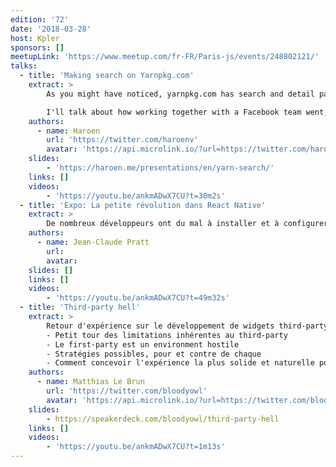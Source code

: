 ```yaml
---
edition: '72'
date: '2018-03-28'
host: Kpler
sponsors: []
meetupLink: 'https://www.meetup.com/fr-FR/Paris-js/events/248802121/'
talks:
  - title: 'Making search on Yarnpkg.com'
    extract: >
        As you might have noticed, yarnpkg.com has search and detail pages now. I (and other team members at Algolia: Sylvain Utard, Vincent Voyer, Kevin Granger) worked on this as part of my internship at Algolia.

        I'll talk about how working together with a Facebook team went, adding React to an otherwise static website, Netlify rewrites, i18n and all kinds of other things that come into play when making a site like this.
    authors:
      - name: Haroen
        url: 'https://twitter.com/haroenv'
        avatar: 'https://api.microlink.io/?url=https://twitter.com/haroenv&embed=image.url'
    slides: 
        - 'https://haroen.me/presentations/en/yarn-search/'
    links: []
    videos: 
        - 'https://youtu.be/ankmADwX7CU?t=30m2s'
  - title: 'Expo: La petite révolution dans React Native'
    extract: >
        De nombreux développeurs ont du mal à installer et à configurer les dépendances actuelles de React Native, en particulier pour Android. Avec Expo, il n'est pas nécessaire d'utiliser Xcode ou Android Studio, et vous pouvez développer votre application iOS sur Linux ou Windows.
    authors:
      - name: Jean-Claude Pratt
        url: 
        avatar: 
    slides: []
    links: []
    videos: 
        - 'https://youtu.be/ankmADwX7CU?t=49m32s'
  - title: 'Third-party hell'
    extract: >
        Retour d'expérience sur le développement de widgets third-party, dans le désordre:
        - Petit tour des limitations inhérentes au third-party
        - Le first-party est un environment hostile
        - Stratégies possibles, pour et contre de chaque
        - Comment concevoir l'expérience la plus solide et naturelle possible niveau UX/UI avec toutes ces contraintes
    authors:
      - name: Matthias Le Brun
        url: 'https://twitter.com/bloodyowl'
        avatar: 'https://api.microlink.io/?url=https://twitter.com/bloodyowl&embed=image.url'
    slides: 
        - https://speakerdeck.com/bloodyowl/third-party-hell
    links: []
    videos: 
        - 'https://youtu.be/ankmADwX7CU?t=1m13s'
---
```

